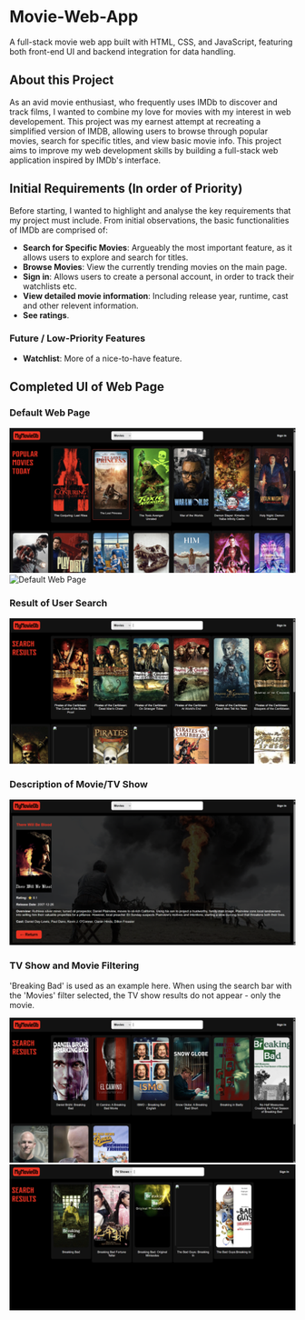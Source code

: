 # Movie-Web-App
A full-stack movie web app built with HTML, CSS, and JavaScript, featuring both front-end UI and backend integration for data handling.

## About this Project 
As an avid movie enthusiast, who frequently uses IMDb to discover and track films, I wanted to combine my love for movies with my interest in web developement. This project was my earnest attempt at recreating a simplified version of IMDB, allowing users to browse through popular movies, search for specific titles, and view basic movie info. This project aims to improve my web development skills by building a full-stack web application inspired by IMDb's interface.

## Initial Requirements (In order of Priority)
Before starting, I wanted to highlight and analyse the key requirements that my project must include. From initial observations, the basic functionalities of IMDb are comprised of: 
- **Search for Specific Movies**: Argueably the most important feature, as it allows users to explore and search for titles.
- **Browse Movies**: View the currently trending movies on the main page. 
- **Sign in**: Allows users to create a personal account, in order to track their watchlists etc. 
- **View detailed movie information**: Including release year, runtime, cast and other relevent information. 
- **See ratings**.
### Future / Low-Priority Features
- **Watchlist**: More of a nice-to-have feature. 

## Completed UI of Web Page
### Default Web Page
![Default Web Page](images/screenshot-of-default-web-page.png)
![Default Web Page](images/screenshot-of-default-web-page2.png)

### Result of User Search
![Default Web Page](images/screenshot-of-search.png)

### Description of Movie/TV Show
![Default Web Page](images/screenshot-of-info-page.png)

### TV Show and Movie Filtering
'Breaking Bad' is used as an example here.
When using the search bar with the 'Movies' filter selected, the TV show results do not appear - only the movie.

![Default Web Page](images/screenshot-of-movie-filtering.png)
![Default Web Page](images/screenshot-of-tv-filtering.png)